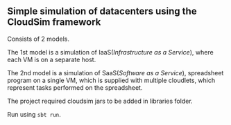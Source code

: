 ## **Simple simulation of datacenters using the CloudSim framework**

Consists of 2 models.

The 1st model is a simulation of IaaS(*Infrastructure as a Service*), where each VM is on a separate host.

The 2nd model is a simulation of SaaS(*Software as a Service*), spreadsheet program on a single VM, which is supplied with multiple cloudlets, which represent tasks performed on the spreadsheet.

The project required cloudsim jars to be added in libraries folder. 

Run using `sbt run`. 